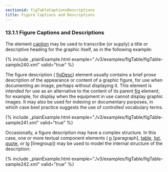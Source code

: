 ```yaml
---
sectionid: figTableCaptionsDescriptions
title: Figure Captions and Descriptions
---
```



<h3 id="figTableCaptionsDescriptions">
   <span class="headingNumber">13.1.1</span>
   <span class="head">Figure Captions and Descriptions</span>
</h3>
The element 
<a class="link_odd_elementSpec" href="/v3/elements/caption">caption</a> may be used to transcribe (or supply) a title or
descriptive heading for the graphic itself, as in the following example:


{% include _plainExample.html example="./v3/examples/figTable/figTable-sample240.xml" valid="true" %}

The figure description (
<a class="link_odd_elementSpec" href="/v3/elements/figDesc">figDesc</a>) element usually contains a brief
prose description of the appearance or content of a graphic figure, for use when documenting
an image, perhaps without displaying it. This element is intended for use as an alternative
to the content of its parent 
<a class="link_odd_elementSpec" href="/v3/elements/fig">fig</a> element; for example, for display
when the equipment in use cannot display graphic images. It may also be used for indexing
or
documentary purposes, in which case best practice suggests the use of controlled vocabulary
terms.


{% include _plainExample.html example="./v3/examples/figTable/figTable-sample241.xml" valid="true" %}

Occasionally, a figure description may have a complex structure. In this case, one
or more
textual component elements (
<a class="link_odd_elementSpec" href="/v3/elements/p">p</a> [paragraph], 
<a class="link_odd_elementSpec" href="/v3/elements/table">table</a>, 
<a class="link_odd_elementSpec" href="/v3/elements/list">list</a>, 
<a class="link_odd_elementSpec" href="/v3/elements/quote">quote</a>, or 
<a class="link_odd_elementSpec" href="/v3/elements/lg">lg</a> [linegroup]) may be used to model the internal structure of the description:


{% include _plainExample.html example="./v3/examples/figTable/figTable-sample242.xml" valid="true" %}

